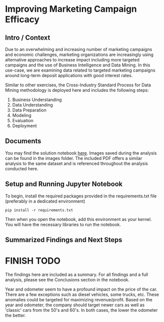 # Improving Marketing Campaign Efficacy

## Intro / Context

Due to an overwhelming and increasing number of marketing campaigns and economic challenges, marketing organizations are increasingly using alternative approaches to increase impact including more targeted campaigns and the use of Business Intelligence and Data Mining. In this use-case, we are examining data related to targeted marketing campaigns around long-term deposit applications with good interest rates.

Similar to other exercises, the Cross-Industry Standard Process for Data Mining methodology is deployed here and includes the following steps:

1. Business Understanding
2. Data Understanding
3. Data Preparation
4. Modeling
5. Evaluation
6. Deployment

## Documents

You may find the solution notebook [here](./module_17_notebook.ipynb). Images saved during the analysis can be found in the images folder. The included PDF offers a similar analysis to the same dataset and is referenced throughout the analysis conducted here.

## Setup and Running Jupyter Notebook

To begin, install the required packages provided in the requirements.txt file (preferably in a dedicated environment)

```
pip install -r requirements.txt
```

Then when you open the notebook, add this environment as your kernel. You will have the necessary libraries to run the notebook.

## Summarized Findings and Next Steps

# FINISH TODO

The findings here are included as a summary. For all findings and a full analysis, please see the Conclusions section in the notebook.

Year and odometer seem to have a profound impact on the price of the car. There are a few exceptions such as diesel vehicles, some trucks, etc. These anomalies could be targeted for maximizing revenue/profit. Based on the year and odometer, the company should target newer cars as well as 'classic' cars from the 50's and 60's. In both cases, the lower the odometer the better.
